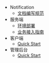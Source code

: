 - Notification
  - [文档编写规范](./workflow.md)
- 服务端
  - [环境部署](./server/deploy.md)
  - [业务接入指南](./server/biz-intergration.md)
- 客户端
  - [Quick Start](./client/quick-start.md)
- 管理后台
  - [Quick Start](./management/quick-start.md)